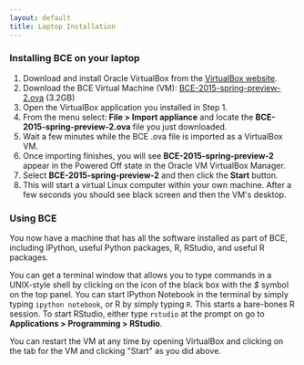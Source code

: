 ```yaml
---
layout: default
title: Laptop Installation
---
```

### Installing BCE on your laptop

  1) Download and install Oracle VirtualBox from the [VirtualBox
    website](https://www.virtualbox.org/wiki/Downloads).
  2) Download the BCE Virtual Machine (VM): [BCE-2015-spring-preview-2.ova](https://docs.google.com/uc?id=0Bz_1EI3c_TA1VzlScXUxaEEwSm8&export=download) (3.2GB)
  3) Open the VirtualBox application you installed in Step 1.
  4) From the menu select: **File > Import appliance** and locate the **BCE-2015-spring-preview-2.ova** file you just downloaded.
  5) Wait a few minutes while the BCE .ova file is imported as a VirtualBox VM.
  6) Once importing finishes, you will see **BCE-2015-spring-preview-2** appear in the Powered Off state in the Oracle VM VirtualBox Manager.
  7) Select **BCE-2015-spring-preview-2** and then click the **Start** button.
  8) This will start a virtual Linux computer within your own machine.
    After a few seconds you should see black screen and then the VM's
    desktop.

### Using BCE

You now have a machine that has all the software installed as part of
BCE, including IPython, useful Python packages, R, RStudio, and useful
R packages.

You can get a terminal window that allows you to type commands in a
UNIX-style shell by clicking on the icon of the black box with the *$*
symbol on the top panel. You can start IPython Notebook in the
terminal by simply typing `ipython notebook`, or R by simply typing
`R`. This starts a bare-bones R session. To start RStudio, either type
`rstudio` at the prompt on go to **Applications > Programming >
RStudio**.

You can restart the VM at any time by opening VirtualBox and clicking
on the tab for the VM and clicking "Start" as you did above.
